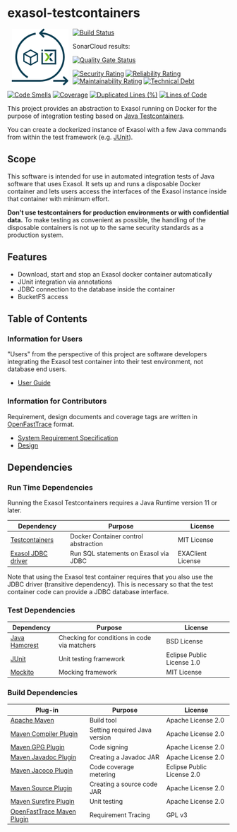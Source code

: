 # exasol-testcontainers

<img alt="exasol-testcontainer logo" src="doc/images/exasol-testcontainer_128x128.png" style="float:left; padding:0px 10px 10px 10px;"/>

[![Build Status](https://api.travis-ci.com/exasol/exasol-testcontainers.svg?branch=master)](https://travis-ci.org/exasol/exasol-testcontainers)

SonarCloud results:

[![Quality Gate Status](https://sonarcloud.io/api/project_badges/measure?project=com.exasol%3Aexasol-testcontainers&metric=alert_status)](https://sonarcloud.io/dashboard?id=com.exasol%3Aexasol-testcontainers)

[![Security Rating](https://sonarcloud.io/api/project_badges/measure?project=com.exasol%3Aexasol-testcontainers&metric=security_rating)](https://sonarcloud.io/dashboard?id=com.exasol%3Aexasol-testcontainers)
[![Reliability Rating](https://sonarcloud.io/api/project_badges/measure?project=com.exasol%3Aexasol-testcontainers&metric=reliability_rating)](https://sonarcloud.io/dashboard?id=com.exasol%3Aexasol-testcontainers)
[![Maintainability Rating](https://sonarcloud.io/api/project_badges/measure?project=com.exasol%3Aexasol-testcontainers&metric=sqale_rating)](https://sonarcloud.io/dashboard?id=com.exasol%3Aexasol-testcontainers)
[![Technical Debt](https://sonarcloud.io/api/project_badges/measure?project=com.exasol%3Aexasol-testcontainers&metric=sqale_index)](https://sonarcloud.io/dashboard?id=com.exasol%3Aexasol-testcontainers)

[![Code Smells](https://sonarcloud.io/api/project_badges/measure?project=com.exasol%3Aexasol-testcontainers&metric=code_smells)](https://sonarcloud.io/dashboard?id=com.exasol%3Aexasol-testcontainers)
[![Coverage](https://sonarcloud.io/api/project_badges/measure?project=com.exasol%3Aexasol-testcontainers&metric=coverage)](https://sonarcloud.io/dashboard?id=com.exasol%3Aexasol-testcontainers)
[![Duplicated Lines (%)](https://sonarcloud.io/api/project_badges/measure?project=com.exasol%3Aexasol-testcontainers&metric=duplicated_lines_density)](https://sonarcloud.io/dashboard?id=com.exasol%3Aexasol-testcontainers)
[![Lines of Code](https://sonarcloud.io/api/project_badges/measure?project=com.exasol%3Aexasol-testcontainers&metric=ncloc)](https://sonarcloud.io/dashboard?id=com.exasol%3Aexasol-testcontainers)

This project provides an abstraction to Exasol running on Docker for the purpose of integration testing based on [Java Testcontainers](https://www.testcontainers.org).

You can create a dockerized instance of Exasol with a few Java commands from within the test framework (e.g. [JUnit](https://junit.org)).

## Scope

This software is intended for use in automated integration tests of Java software that uses Exasol. It sets up and runs a disposable Docker container and lets users access the interfaces of the Exasol instance inside that container with minimum effort.

**Don't use testcontainers for production environments or with confidential data.** To make testing as convenient as possible, the handling of the disposable containers is not up to the same security standards as a production system.

## Features

* Download, start and stop an Exasol docker container automatically
* JUnit integration via annotations
* JDBC connection to the database inside the container
* BucketFS access

## Table of Contents

### Information for Users

"Users" from the perspective of this project are software developers integrating the Exasol test container into their test environment, not database end users.

* [User Guide](doc/user_guide/user_guide.md)

### Information for Contributors

Requirement, design documents and coverage tags are written in [OpenFastTrace](https://github.com/itsallcode/openfasttrace) format.

* [System Requirement Specification](doc/system_requirements.md)
* [Design](doc/design.md)

## Dependencies

### Run Time Dependencies

Running the Exasol Testcontainers requires a Java Runtime version 11 or later.

| Dependency                                                                          | Purpose                                                | License                       |
|-------------------------------------------------------------------------------------|--------------------------------------------------------|-------------------------------|
| [Testcontainers](https://www.testcontainers.org/)                                   | Docker Container control abstraction                   | MIT License                   |
| [Exasol JDBC driver](https://docs.exasol.com/connect_exasol/drivers/jdbc.htm)       | Run SQL statements on Exasol via JDBC                  | EXAClient License             |

Note that using the Exasol test container requires that you also use the JDBC driver (transitive dependency). This is necessary so that the test container code can provide a JDBC database interface.

### Test Dependencies

| Dependency                                                                          | Purpose                                                | License                       |
|-------------------------------------------------------------------------------------|--------------------------------------------------------|-------------------------------|
| [Java Hamcrest](http://hamcrest.org/JavaHamcrest/)                                  | Checking for conditions in code via matchers           | BSD License                   |
| [JUnit](https://junit.org/junit5)                                                   | Unit testing framework                                 | Eclipse Public License 1.0    |
| [Mockito](http://site.mockito.org/)                                                 | Mocking framework                                      | MIT License                   |

### Build Dependencies

| Plug-in                                                                             | Purpose                                                | License                       |
|-------------------------------------------------------------------------------------|--------------------------------------------------------|-------------------------------|
| [Apache Maven](https://maven.apache.org/)                                           | Build tool                                             | Apache License 2.0            |
| [Maven Compiler Plugin](https://maven.apache.org/plugins/maven-compiler-plugin/)    | Setting required Java version                          | Apache License 2.0            |
| [Maven GPG Plugin](https://maven.apache.org/plugins/maven-gpg-plugin/)              | Code signing                                           | Apache License 2.0            |
| [Maven Javadoc Plugin](https://maven.apache.org/plugins/maven-javadoc-plugin/)      | Creating a Javadoc JAR                                 | Apache License 2.0            |
| [Maven Jacoco Plugin](https://www.eclemma.org/jacoco/trunk/doc/maven.html)          | Code coverage metering                                 | Eclipse Public License 2.0    |
| [Maven Source Plugin](https://maven.apache.org/plugins/maven-source-plugin/)        | Creating a source code JAR                             | Apache License 2.0            |
| [Maven Surefire Plugin](https://maven.apache.org/surefire/maven-surefire-plugin/)   | Unit testing                                           | Apache License 2.0            |
| [OpenFastTrace Maven Plugin](https://github.com/itsallcode/openfasttrace-maven-plugin) | Requirement Tracing                                 | GPL v3                        |
